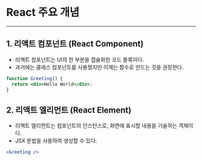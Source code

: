 # React 주요 개념

---

## 1. 리액트 컴포넌트 (React Component)

- 리액트 컴포넌트는 UI의 한 부분을 캡슐화한 코드 블록이다.
- 과거에는 클래스 컴포넌트를 사용했지만 이제는 함수로 만드는 것을 권장한다.

```jsx
function Greeting() {
  return <div>Hello World</div>;
}
```

## 2. 리액트 엘리먼트 (React Element)

- 리액트 엘리먼트는 컴포넌트의 인스턴스로, 화면에 표시할 내용을 기술하는 객체이다.
- JSX 문법을 사용하여 생성할 수 있다.

```jsx
<Greeting />
```
